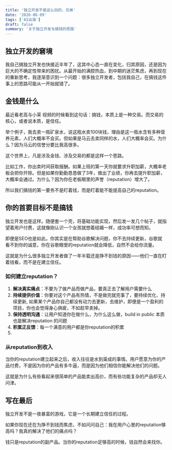 ```yaml
---
title: '独立开发不是这么玩的，兄弟'
date: '2026-06-09'
tags: ['AI出海']
draft: false
summary: '关于独立开发与搞钱的思路'
---
```


## 独立开发的窘境

我自己搞独立开发也快接近半年了，这其中心态一直在变化，归其原因，还是因为巨大的不确定性带来的困扰。从最开始的满腔热血，到中期的迷茫焦虑，再到现在的重新思考，我逐渐意识到一个问题：很多独立开发者，包括我自己，在搞钱这件事上的思路可能从一开始就错了。

## 金钱是什么

最近看老高与小茉 视频的时候看到这句话：搞钱，本质上是一种交易。而交易的核心，或者说本质，是信任。

举个例子，我去卖一瓶矿泉水，说这瓶水卖100块钱，理由是这一瓶水含有多种营养元素，人们大概率不会买。但如果是马云去卖同样的水，人们大概率会买。为什么？因为马云的信誉分要比我高很多。

这个世界上，凡是涉及金钱、涉及交易的都是这样一个思路。

比如工作，你出卖时间获取报酬。如果上班的第一天你就要求升职加薪，大概率老板会把你开除。但是如果你勤勤恳恳做了3年，做出了业绩，你再去提升职加薪，大概率会通过。为什么？因为你在老板眼里的声誉（reputation）增大了。

所以我们搞钱的第一要务不是盯着钱，而是盯着能不能提高自己的reputation。

## 你的首要目标不是搞钱

独立开发也是这样。随便套一个壳，将基础功能实现，然后发一发几个帖子，就指望着用户付费，这就像刚认识一个女孩就想着结婚一样，成功率可想而知。

即便是SEO也是如此。你其实是在帮助谷歌解决问题，你不去持续更新，谷歌就看不到你的诚意，你在谷歌眼里的reputation就会降低，自然不会给你流量。

这就是为什么很多独立开发者做了一年半载还是挣不到钱的原因——他们一直在盯着钱看，而不是在建立信任。

### 如何建立reputation？

1. **解决真实痛点**：不要为了做产品而做产品，要真正去了解用户需要什么
2. **持续提供价值**：你要对这个产品有热情，不是做完就完事了，要持续优化、持续更新, 如果某个产品你自己都没有动力去更新，去维护，即便是一个盈利的项目，你也会觉得身心俱疲，不如趁早卖掉。
3. **保持透明沟通**：让用户知道你在做什么，为什么这么做，build in public 本质也是解决reputation 的问题
4. **积累正反馈**：每一个满意的用户都是你reputation的积累
5. 

### 从reputation到收入

当你的reputation建立起来之后，收入往往是水到渠成的事情。用户愿意为你的产品付费，不是因为你的产品有多牛逼，而是因为他们相信你能解决他们的问题。

这就是为什么有些看起来很简单的产品能卖出高价，而有些功能复杂的产品却无人问津。

## 写在最后

独立开发不是一夜暴富的游戏，它是一个长期建立信任的过程。

如果你现在还在为挣不到钱而焦虑，不如问问自己：我在用户心里的reputation够高吗？我真的解决了他们的痛点吗？

钱只是reputation的副产品。当你的reputation足够高的时候，钱自然会来找你。


